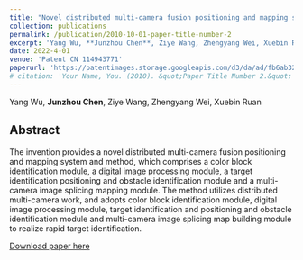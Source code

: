 ```yaml
---
title: "Novel distributed multi-camera fusion positioning and mapping system and method"
collection: publications
permalink: /publication/2010-10-01-paper-title-number-2
excerpt: 'Yang Wu, **Junzhou Chen**, Ziye Wang, Zhengyang Wei, Xuebin Ruan'
date: 2022-4-01
venue: 'Patent CN 114943771'
paperurl: 'https://patentimages.storage.googleapis.com/d3/da/ad/fb6ab327187c1e/CN114943771A.pdf'
# citation: 'Your Name, You. (2010). &quot;Paper Title Number 2.&quot; <i>Journal 1</i>. 1(2).'
---
```


Yang Wu, **Junzhou Chen**, Ziye Wang, Zhengyang Wei, Xuebin Ruan

## Abstract

The invention provides a novel distributed multi-camera fusion positioning and mapping system and method, which comprises a color block identification module, a digital image processing module, a target identification positioning and obstacle identification module and a multi-camera image splicing mapping module. The method utilizes distributed multi-camera work, and adopts color block identification module, digital image processing module, target identification and positioning and obstacle identification module and multi-camera image splicing map building module to realize rapid target identification.

[Download paper here](https://patentimages.storage.googleapis.com/d3/da/ad/fb6ab327187c1e/CN114943771A.pdf)
